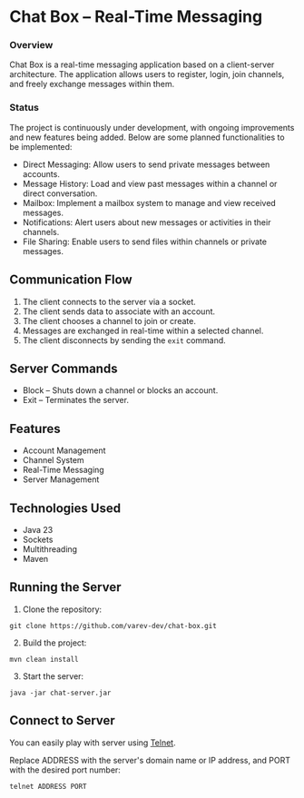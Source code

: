 # Chat Box – Real-Time Messaging

### Overview
Chat Box is a real-time messaging application based on a client-server architecture. The application allows users to register, login, join channels, and freely exchange messages within them.

### Status
The project is continuously under development, with ongoing improvements and new features being added. Below are some planned functionalities to be implemented:
- Direct Messaging: Allow users to send private messages between accounts.
- Message History: Load and view past messages within a channel or direct conversation.
- Mailbox: Implement a mailbox system to manage and view received messages.
- Notifications: Alert users about new messages or activities in their channels.
- File Sharing: Enable users to send files within channels or private messages.

## Communication Flow
1. The client connects to the server via a socket.
2. The client sends data to associate with an account.
3. The client chooses a channel to join or create.
4. Messages are exchanged in real-time within a selected channel.
5. The client disconnects by sending the `exit` command.

## Server Commands
- Block – Shuts down a channel or blocks an account.
- Exit – Terminates the server.

## Features
- Account Management
- Channel System
- Real-Time Messaging
- Server Management

## Technologies Used
- Java 23
- Sockets
- Multithreading
- Maven

## Running the Server
1. Clone the repository:
```
git clone https://github.com/varev-dev/chat-box.git
```
2. Build the project:
```
mvn clean install
```
3. Start the server:
```
java -jar chat-server.jar
```

## Connect to Server
You can easily play with server using [Telnet](https://en.wikipedia.org/wiki/Telnet).

Replace ADDRESS with the server's domain name or IP address, and PORT with the desired port number:
```
telnet ADDRESS PORT
```
